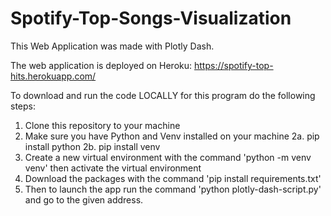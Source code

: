 # Spotify-Top-Songs-Visualization

This Web Application was made with Plotly Dash. 

The web application is deployed on Heroku: https://spotify-top-hits.herokuapp.com/

To download and run the code LOCALLY for this program do the following steps:
1. Clone this repository to your machine
2. Make sure you have Python and Venv installed on your machine
  2a. pip install python
  2b. pip install venv
3. Create a new virtual environment with the command 'python -m venv venv' then activate the virtual environment
4. Download the packages with the command 'pip install requirements.txt'
5. Then to launch the app run the command 'python plotly-dash-script.py' and go to the given address.
